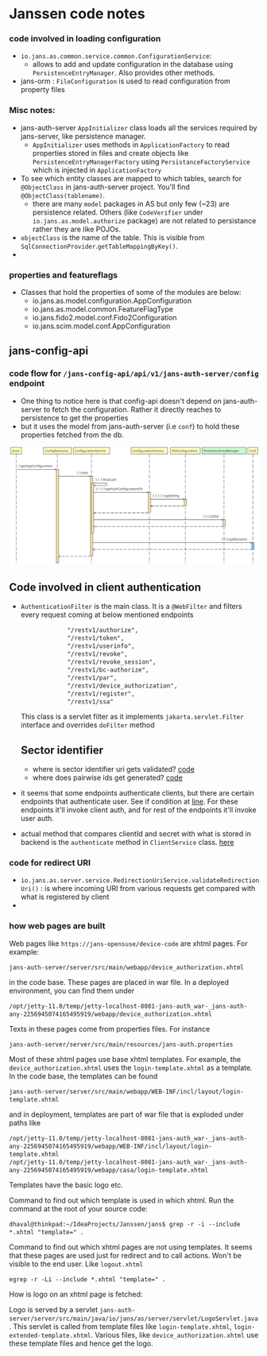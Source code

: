 # Janssen code notes

### code involved in loading configuration
- `io.jans.as.common.service.common.ConfigurationService`:
  - allows to add and update configuration in the database using `PersistenceEntryManager`. Also provides other methods.
- jans-orm : `FileConfiguration` is used to read configuration from property files

### Misc notes:

- jans-auth-server `AppInitializer` class loads all the services required by jans-server, like persistence manager.
  - `AppInitializer` uses methods in `ApplicationFactory` to read properties stored in files and create objects like `PersistenceEntryManagerFactory` using `PersistanceFactoryService` which is injected in `ApplicationFactory`
- To see which entity classes are mapped to which tables, search for `@ObjectClass` in jans-auth-server project. You'll find `@ObjectClass(tablename)`.
  - there are many `model` packages in AS but only few (~23) are persistence related. Others (like `CodeVerifier` under `io.jans.as.model.authorize` package) are not related to persistance rather they are like POJOs.
- `objectClass` is the name of the table. This is visible from `SqlConnectionProvider`.`getTableMappingByKey()`.
- 

### properties and featureflags

- Classes that hold the properties of some of the modules are below:
  - io.jans.as.model.configuration.AppConfiguration
  - io.jans.as.model.common.FeatureFlagType
  - io.jans.fido2.model.conf.Fido2Configuration
  - io.jans.scim.model.conf.AppConfiguration

## jans-config-api

### code flow for `/jans-config-api/api/v1/jans-auth-server/config` endpoint

- One thing to notice here is that config-api doesn't depend on jans-auth-server to fetch the configuration. Rather it directly reaches to persistence to get the properties
- but it uses the model from jans-auth-server (i.e `conf`) to hold these properties fetched from the db.

![](../../../images/janssen-code-notes/ConfigResource_getAppConfiguration.svg)


## Code involved in client authentication

- `AuthenticationFilter` is the main class. It is a `@WebFilter` and filters every request coming at below mentioned endpoints
   ```
                "/restv1/authorize",
                "/restv1/token",
                "/restv1/userinfo",
                "/restv1/revoke",
                "/restv1/revoke_session",
                "/restv1/bc-authorize",
                "/restv1/par",
                "/restv1/device_authorization",
                "/restv1/register",
                "/restv1/ssa"
   ```
   
   This class is a servlet filter as it implements `jakarta.servlet.Filter` interface and overrides `doFilter` method
   
  ## Sector identifier
  
  - where is sector identifier uri gets validated? [code](https://github.com/JanssenProject/jans/blob/79dcb60491ca8fd9685e68fb8d770aef3c7e89ad/jans-auth-server/server/src/main/java/io/jans/as/server/model/registration/RegisterParamsValidator.java#L326)
  - where does pairwise ids get generated? [code](https://github.com/JanssenProject/jans/blob/2f2f82c5febe6461c08162f9dbc66898535a4323/jans-auth-server/model/src/main/java/io/jans/as/model/util/SubjectIdentifierGenerator.java#L26)
 

   
 - it seems that some endpoints authenticate clients, but there are certain endpoints that authenticate user. See if condition at [line](https://github.com/JanssenProject/jans/blob/9c68f914e155de492e54121033c8f0ed45d66817/jans-auth-server/server/src/main/java/io/jans/as/server/auth/AuthenticationFilter.java#L383). For these endpoints it'll invoke client auth, and for rest of the endpoints it'll invoke user auth.
 - actual method that compares clientId and secret with what is stored in backend is the `authenticate` method in `ClientService` class. [here](https://github.com/JanssenProject/jans/blob/f793f92fa275da2e57b2302dcb5c6fdb27666e67/jans-auth-server/server/src/main/java/io/jans/as/server/service/ClientService.java#L106)

### code for redirect URI

- `io.jans.as.server.service.RedirectionUriService.validateRedirectionUri()` : is where incoming URI from various requests get compared with what is registered by client
- 

### how web pages are built 

Web pages like `https://jans-opensuse/device-code` are xhtml pages. For example: 
```
jans-auth-server/server/src/main/webapp/device_authorization.xhtml
```
in the code base.
These pages are placed in war file. In a deployed environment, you can find them under 
```
/opt/jetty-11.0/temp/jetty-localhost-8081-jans-auth_war-_jans-auth-any-2256945074165495919/webapp/device_authorization.xhtml
```
Texts in these pages come from properties files. For instance
```
jans-auth-server/server/src/main/resources/jans-auth.properties
```
Most of these xhtml pages use base xhtml templates. For example, the `device_authorization.xhtml` uses the `login-template.xhtml` as a template. In the code base, the templates can be found
```
jans-auth-server/server/src/main/webapp/WEB-INF/incl/layout/login-template.xhtml
```
and in deployment, templates are part of war file that is exploded under paths like
```
/opt/jetty-11.0/temp/jetty-localhost-8081-jans-auth_war-_jans-auth-any-2256945074165495919/webapp/WEB-INF/incl/layout/login-template.xhtml
/opt/jetty-11.0/temp/jetty-localhost-8081-jans-auth_war-_jans-auth-any-2256945074165495919/webapp/casa/login-template.xhtml
```
Templates have the basic logo etc.

Command to find out which template is used in which xhtml. Run the command at the root of your source code:
```
dhaval@thinkpad:~/IdeaProjects/Janssen/jans$ grep -r -i --include *.xhtml "template=" .
```

Command to find out which xhtml pages are not using templates. It seems that these pages are used just for redirect and to call actions. Won't be visible to the end user. Like `logout.xhtml`
```
egrep -r -Li --include *.xhtml "template=" .
```



How is logo on an xhtml page is fetched:

Logo is served by a servlet `jans-auth-server/server/src/main/java/io/jans/as/server/servlet/LogoServlet.java`. This servlet is called from template files like `login-template.xhtml`, `login-extended-template.xhtml`. Various files, like `device_authorization.xhtml` use these template files and hence get the logo. 
